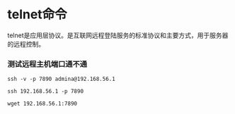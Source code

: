 # telnet命令
telnet是应用层协议。是互联网远程登陆服务的标准协议和主要方式，用于服务器的远程控制。

### 测试远程主机端口通不通
`ssh -v -p 7890 admina@192.168.56.1`

`ssh 192.168.56.1 -p 7890`

`wget 192.168.56.1:7890`


